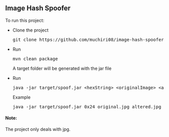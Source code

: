 <h2>Image Hash Spoofer</h2>
To run this project:
<ul>
  <li>
    Clone the project
    <pre>git clone https://github.com/muchiri08/image-hash-spoofer.git</pre>
  </li>
  <li>
    Run <pre>mvn clean package</pre>
    <p>A target folder will be generated with the jar file</p>
  </li>
  <li>
    Run <pre>java -jar target/spoof.jar &lt;hexString&gt; &lt;originalImage&gt; &lt;alteredImage&gt;</pre>
    <p>Example</p>
    <pre>java -jar target/spoof.jar 0x24 original.jpg altered.jpg</pre>
  </li>
</ul>
<h4>Note:</h4>
The project only deals with jpg.
